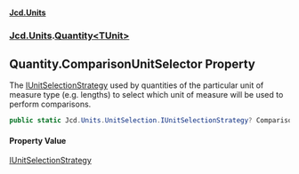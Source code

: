 #### [Jcd.Units](index.md 'index')
### [Jcd.Units](Jcd.Units.md 'Jcd.Units').[Quantity&lt;TUnit&gt;](Quantity_TUnit_.md 'Jcd.Units.Quantity<TUnit>')

## Quantity<TUnit>.ComparisonUnitSelector Property

The [IUnitSelectionStrategy](IUnitSelectionStrategy.md 'Jcd.Units.UnitSelection.IUnitSelectionStrategy') used by quantities of the particular unit of  
measure type (e.g. lengths) to select which unit of measure will be used to perform comparisons.

```csharp
public static Jcd.Units.UnitSelection.IUnitSelectionStrategy? ComparisonUnitSelector { get; set; }
```

#### Property Value
[IUnitSelectionStrategy](IUnitSelectionStrategy.md 'Jcd.Units.UnitSelection.IUnitSelectionStrategy')